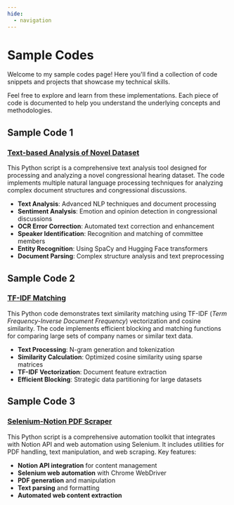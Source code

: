 ```yaml
---
hide:
  - navigation
---
```

# **Sample Codes**
Welcome to my sample codes page! Here you'll find a collection of code snippets and projects that showcase my technical skills.

Feel free to explore and learn from these implementations. Each piece of code is documented to help you understand the underlying concepts and methodologies.

## **Sample Code 1**
### [Text-based Analysis of Novel Dataset](text-based-codes.md)
This Python script is a comprehensive text analysis tool designed for processing and analyzing a novel congressional hearing dataset. The code implements multiple natural language processing techniques for analyzing complex document structures and congressional discussions.

- **Text Analysis**: Advanced NLP techniques and document processing
- **Sentiment Analysis**: Emotion and opinion detection in congressional discussions
- **OCR Error Correction**: Automated text correction and enhancement
- **Speaker Identification**: Recognition and matching of committee members
- **Entity Recognition**: Using SpaCy and Hugging Face transformers
- **Document Parsing**: Complex structure analysis and text preprocessing

## **Sample Code 2**
### [TF-IDF Matching](tfidf-sample.md)
This Python code demonstrates text similarity matching using TF-IDF (*Term Frequency-Inverse Document Frequency*) vectorization and cosine similarity. The code implements efficient blocking and matching functions for comparing large sets of company names or similar text data.

- **Text Processing**: N-gram generation and tokenization
- **Similarity Calculation**: Optimized cosine similarity using sparse matrices
- **TF-IDF Vectorization**: Document feature extraction
- **Efficient Blocking**: Strategic data partitioning for large datasets


## **Sample Code 3**
### [Selenium-Notion PDF Scraper](notion-sample.md)

This Python script is a comprehensive automation toolkit that integrates with Notion API and web automation using Selenium. It includes utilities for PDF handling, text manipulation, and web scraping. Key features:

- **Notion API integration** for content management
- **Selenium web automation** with Chrome WebDriver
- **PDF generation** and manipulation
- **Text parsing** and formatting
- **Automated web content extraction**